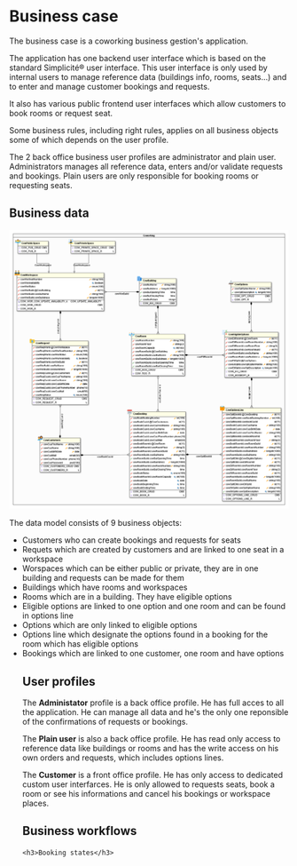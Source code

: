 <h1> Business case </h1>

The business case is a coworking business gestion's application.

The application has one backend user interface which is based on the standard Simplicité® user interface. This user interface is only used by internal users to manage reference data (buildings info, rooms, seats...) and to enter and manage customer bookings and requests.

It also has various public frontend user interfaces which allow customers to book rooms or request seat.

Some business rules, including right rules, applies on all business objects some of which depends on the user profile.

The 2 back office business user profiles are administrator and plain user. Administrators manages all reference data, enters and/or validate requests and bookings. Plain users are only responsible for booking rooms or requesting seats.

<h2>Business data </h2>

<img src="./ModelCoworking.png"/>

The data model consists of 9 business objects: 
<ul>
  <li>Customers who can create bookings and requests for seats</li>
  <li>Requets which are created by customers and are linked to one seat in a workspace</li>
  <li>Worspaces which can be either public or private, they are in one building and requests can be made for them</li>
  <li>Buildings which have rooms and workspaces</li>
  <li>Rooms which are in a building. They have eligible options</li>
  <li>Eligible options are linked to one option and one room and can be found in options line </li>
  <li>Options which are only linked to eligible options </li>
  <li>Options line which designate the options found in a booking for the room which has eligible options </li>
  <li>Bookings which are linked to one customer, one room and have options</li>

  <h2>User profiles</h2>
  
  The <strong>Administator</strong> profile is a back office profile. He has full acces to all the application. He can manage all data and he's the only one reponsible of the confirmations of requests or bookings.
  
  The <strong>Plain user</strong> is also a back office profile. He has read only access to reference data like buildings or rooms and has the write access on his own orders and requests, which includes options lines.
  
  The <strong>Customer</strong> is a front office profile. He has only access to dedicated custom user interfarces. He is only allowed to requests seats, book a room or see his informations and cancel his bookings or workspace places.
  
  <h2>Business workflows</h2>
    
    <h3>Booking states</h3>
